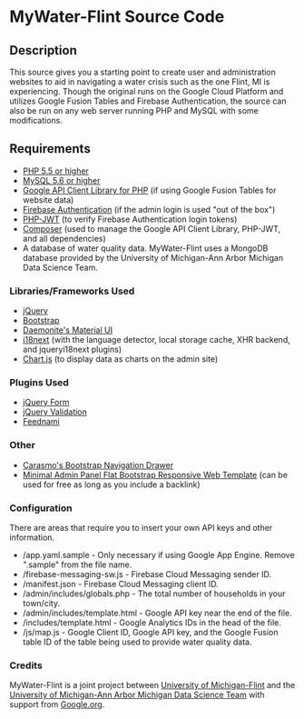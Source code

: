 # MyWater-Flint Source Code #

## Description ##
This source gives you a starting point to create user and administration websites to aid in navigating a water crisis such as the one Flint, MI is experiencing. Though the original runs on the Google Cloud Platform and utilizes Google Fusion Tables and Firebase Authentication, the source can also be run on any web server running PHP and MySQL with some modifications.

## Requirements ##
* [PHP 5.5 or higher](http://www.php.net/)
* [MySQL 5.6 or higher](http://dev.mysql.com/)
* [Google API Client Library for PHP](https://github.com/google/google-api-php-client/) (if using Google Fusion Tables for website data)
* [Firebase Authentication](https://firebase.google.com/) (if the admin login is used "out of the box")
* [PHP-JWT](https://github.com/firebase/php-jwt/) (to verify Firebase Authentication login tokens)
* [Composer](https://getcomposer.org/) (used to manage the Google API Client Library, PHP-JWT, and all dependencies)
* A database of water quality data. MyWater-Flint uses a MongoDB database provided by the University of Michigan-Ann Arbor Michigan Data Science Team.

### Libraries/Frameworks Used ###
* [jQuery](http://jquery.com/)
* [Bootstrap](https://getbootstrap.com/)
* [Daemonite's Material UI](https://github.com/Daemonite/material/)
* [i18next](http://i18next.com/) (with the language detector, local storage cache, XHR backend, and jqueryi18next plugins)
* [Chart.js](http://www.chartjs.org/) (to display data as charts on the admin site)

### Plugins Used ###
* [jQuery Form](http://malsup.com/jquery/form/)
* [jQuery Validation](http://jqueryvalidation.org/)
* [Feednami](https://github.com/sekando/feednami-client/)

### Other ###
* [Carasmo's Bootstrap Navigation Drawer](https://jsbin.com/seqola/2/edit?html,css,js,output)
* [Minimal Admin Panel Flat Bootstrap Responsive Web Template](https://w3layouts.com/minimal-admin-panel-flat-bootstrap-responsive-web-template/) (can be used for free as long as you include a backlink)

### Configuration ###
There are areas that require you to insert your own API keys and other information.
* /app.yaml.sample - Only necessary if using Google App Engine. Remove ".sample" from the file name.
* /firebase-messaging-sw.js - Firebase Cloud Messaging sender ID.
* /manifest.json - Firebase Cloud Messaging client ID.
* /admin/includes/globals.php - The total number of households in your town/city.
* /admin/includes/template.html - Google API key near the end of the file.
* /includes/template.html - Google Analytics IDs in the head of the file.
* /js/map.js - Google Client ID, Google API key, and the Google Fusion table ID of the table being used to provide water quality data.

### Credits ###
MyWater-Flint is a joint project between [University of Michigan-Flint](http://www.umflint.edu/) and the [University of Michigan-Ann Arbor Michigan Data Science Team](http://web.eecs.umich.edu/~jabernet/FlintWater/data_dive_summary.html) with support from [Google.org](http://www.google.org/).
